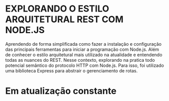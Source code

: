 # EXPLORANDO O ESTILO ARQUITETURAL REST COM NODE.JS

Aprendendo de forma simplificada como fazer a instalação e configuração das principais ferramentas para iniciar a programação com Node.js. Além de conhecer o estilo arquitetural mais utilizado na atualidade e entendendo todas as nuances do REST. Nesse contexto, explorando na pratica todo potencial semântico do protocolo HTTP com Node.js. Para isso, foi utilizado uma biblioteca Express para abstrair o gerenciamento de rotas.


# Em atualização constante
